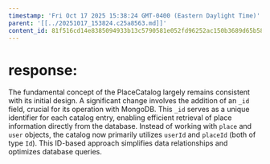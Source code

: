 ```yaml
---
timestamp: 'Fri Oct 17 2025 15:38:24 GMT-0400 (Eastern Daylight Time)'
parent: '[[../20251017_153824.c25a8563.md]]'
content_id: 81f516cd14e8385094933b13c5790581e052fd96252ac150b3689d65b58bf587
---
```


# response:

The fundamental concept of the PlaceCatalog largely remains consistent with its initial design. A significant change involves the addition of an `_id` field, crucial for its operation with MongoDB. This `_id` serves as a unique identifier for each catalog entry, enabling efficient retrieval of place information directly from the database. Instead of working with `place` and `user` objects, the catalog now primarily utilizes `userId` and `placeId` (both of type `Id`). This ID-based approach simplifies data relationships and optimizes database queries.
